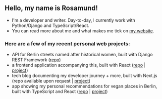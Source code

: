 ## Hello, my name is Rosamund!

* I'm a developer and writer. Day-to-day, I currently work with Python/Django and TypeScript/React.
* You can read more about me and what makes me tick on [my website](https://rosamundmather.com/).

### Here are a few of my recent personal web projects:
* API for Berlin streets named after historical women, built with Django REST Framework ([repo](https://github.com/rosamundm/womens-history-of-berlin--api))
* a frontend application accompanying this, built with React ([repo](https://github.com/rosamundm/womens-history-of-berlin--frontend) | [project](https://womens-history-of-berlin.netlify.app/))
* tech blog documenting my developer journey + more, built with Next.js (repo available upon request | [project](https://www.rosamund.dev/))
* app showing my personal recommendations for vegan places in Berlin, built with TypeScript and React ([repo](https://github.com/rosamundm/vegan-finder) | [project](https://berlin-vegan-finder.netlify.app/))
